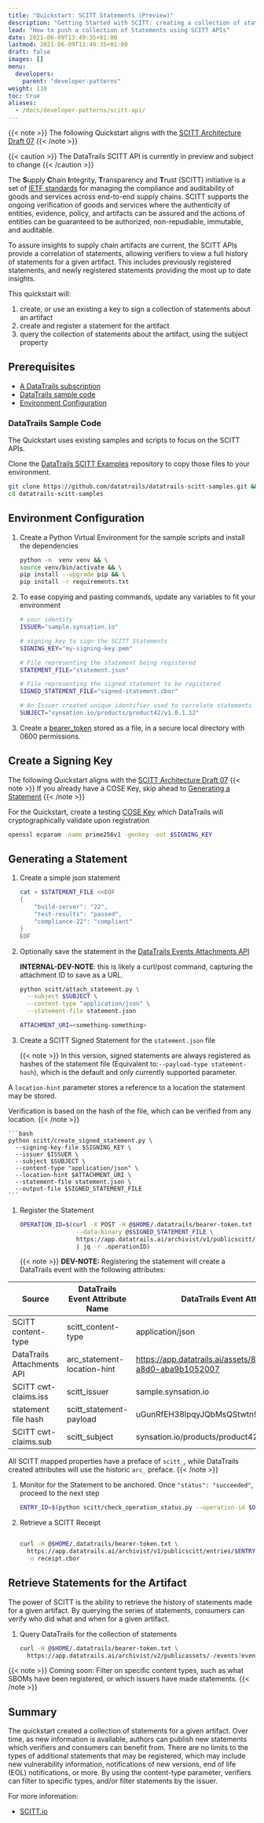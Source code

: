 ```yaml
---
title: "Quickstart: SCITT Statements (Preview)"
description: "Getting Started with SCITT: creating a collection of statements  (Preview)"
lead: "How to push a collection of Statements using SCITT APIs"
date: 2021-06-09T13:49:35+01:00
lastmod: 2021-06-09T13:49:35+01:00
draft: false
images: []
menu:
  developers:
    parent: "developer-patterns"
weight: 110
toc: true
aliases: 
  - /docs/developer-patterns/scitt-api/
---
```


{{< note >}}
The following Quickstart aligns with the [SCITT Architecture Draft 07](https://ietf-wg-scitt.github.io/draft-ietf-scitt-architecture/draft-ietf-scitt-architecture.html)
{{< /note >}}

{{< caution >}}
The DataTrails SCITT API is currently in preview and subject to change
{{< /caution >}}

The **S**upply **C**hain **I**ntegrity, **T**ransparency and **T**rust (SCITT) initiative is a set of [IETF standards](https://datatracker.ietf.org/group/scitt/documents/) for managing the compliance and auditability of goods and services across end-to-end supply chains.
SCITT supports the ongoing verification of goods and services where the authenticity of entities, evidence, policy, and artifacts can be assured and the actions of entities can be guaranteed to be authorized, non-repudiable, immutable, and auditable.

To assure insights to supply chain artifacts are current, the SCITT APIs provide a correlation of statements, allowing verifiers to view a full history of statements for a given artifact.
This includes previously registered statements, and newly registered statements providing the most up to date insights.

This quickstart will:

1. create, or use an existing a key to sign a collection of statements about an artifact
1. create and register a statement for the artifact
1. query the collection of statements about the artifact, using the subject property

## Prerequisites

- [A DataTrails subscription](https://app.datatrails.ai/signup)
- [DataTrails sample code](#datatrails-sample-code)
- [Environment Configuration](#environment-configuration)

### DataTrails Sample Code

The Quickstart uses existing samples and scripts to focus on the SCITT APIs.

Clone the [DataTrails SCITT Examples](https://github.com/datatrails/datatrails-scitt-samples) repository to copy those files to your environment.

  ```bash
  git clone https://github.com/datatrails/datatrails-scitt-samples.git && \
  cd datatrails-scitt-samples
  ```

## Environment Configuration

1. Create a Python Virtual Environment for the sample scripts and install the dependencies

    ```bash
    python -m  venv venv && \
    source venv/bin/activate && \
    pip install --upgrade pip && \
    pip install -r requirements.txt
    ```

1. To ease copying and pasting commands, update any variables to fit your environment

    ```bash
    # your identity
    ISSUER="sample.synsation.io"

    # signing key to sign the SCITT Statements
    SIGNING_KEY="my-signing-key.pem"

    # File representing the statement being registered
    STATEMENT_FILE="statement.json"
    
    # File representing the signed statement to be registered
    SIGNED_STATEMENT_FILE="signed-statement.cbor"

    # An Issuer created unique identifier used to correlate statements about an artifact
    SUBJECT="synsation.io/products/product42/v1.0.1.12"
    ```

1. Create a [bearer_token](/developers/developer-patterns/getting-access-tokens-using-app-registrations) stored as a file, in a secure local directory with 0600 permissions.

## Create a Signing Key

The following Quickstart aligns with the [SCITT Architecture Draft 07](https://ietf-wg-scitt.github.io/draft-ietf-scitt-architecture/draft-ietf-scitt-architecture.html)
{{< note >}}
If you already have a COSE Key, skip ahead to [Generating a Statement](#generating-a-statement)
{{< /note >}}

For the Quickstart, create a testing [COSE Key](https://cose-wg.github.io/cose-spec/#key-structure) which DataTrails will cryptographically validate upon registration

  ```bash
  openssl ecparam -name prime256v1 -genkey -out $SIGNING_KEY
  ```

## Generating a Statement

1. Create a simple json statement

    ```bash
    cat > $STATEMENT_FILE <<EOF
    {
        "build-server": "22",
        "test-results": "passed",
        "compliance-22": "compliant"
    }
    EOF
    ```

1. Optionally save the statement in the [DataTrails Events Attachments API](/developers/api-reference/events-api/#adding-attachments)

   **INTERNAL-DEV-NOTE**: this is likely a curl/post command, capturing the attachment ID to save as a URL.

    ```bash
    python scitt/attach_statement.py \
      --subject $SUBJECT \
      --content-type "application/json" \
      --statement-file statement.json

    ATTACHMENT_URI=<something-something>
    ```

1. Create a SCITT Signed Statement for the `statement.json` file

    {{< note >}}
    In this version, signed statements are always registered as hashes of the statement file (Equivalent to:`--payload-type statement-hash`), which is the default and only currently supported parameter.
  
  A `location-hint` parameter stores a reference to a location the statement may be stored.
  
  Verification is based on the hash of the file, which can be verified from any location.
    {{< /note >}}

    ```bash
    python scitt/create_signed_statement.py \
      --signing-key-file $SIGNING_KEY \
      --issuer $ISSUER \
      --subject $SUBJECT \
      --content-type "application/json" \
      --location-hint $ATTACHMENT_URI \
      --statement-file statement.json \
      --output-file $SIGNED_STATEMENT_FILE
    ```

1. Register the Statement

    ```bash
    OPERATION_ID=$(curl -X POST -H @$HOME/.datatrails/bearer-token.txt \
                    --data-binary @$SIGNED_STATEMENT_FILE \
                    https://app.datatrails.ai/archivist/v1/publicscitt/entries \
                    | jq -r .operationID)
    ```

    {{< note >}}
    **DEV-NOTE:** Registering the statement will create a DataTrails event with the following attributes:

  | Source                     | DataTrails Event Attribute Name | DataTrails Event Attribute Value |
  | -------------------------- | ------------------------------- | -------------------------------- |
  | SCITT content-type         | scitt_content-type              | application/json                 |
  | DataTrails Attachments API | arc_statement-location-hint     | https://app.datatrails.ai/assets/8ee550dc-d896-4d47-a8d0-aba9b1052007 |
  | SCITT cwt-claims.iss       | scitt_issuer                    | sample.synsation.io              |
  | statement file hash        | scitt_statement-payload         | uGunRfEH38lpqyJQbMsQStwtn9XxW/nlMKp3HReY5AE= |
  | SCITT cwt-claims.sub       | scitt_subject                   | synsation.io/products/product42/v1.0.1.12 |

  All SCITT mapped properties have a preface of `scitt_`, while DataTrails created attributes will use the historic `arc_` preface.
    {{< /note >}}

1. Monitor for the Statement to be anchored. Once `"status": "succeeded"`, proceed to the next step

    ```bash
    ENTRY_ID=$(python scitt/check_operation_status.py --operation-id $OPERATION_ID)
    ```

1. Retrieve a SCITT Receipt

    ```bash
    
    curl -H @$HOME/.datatrails/bearer-token.txt \
      https://app.datatrails.ai/archivist/v1/publicscitt/entries/$ENTRY_ID/receipt \
      -o receipt.cbor
    ```

## Retrieve Statements for the Artifact

The power of SCITT is the ability to retrieve the history of statements made for a given artifact.
By querying the series of statements, consumers can verify who did what and when for a given artifact.

1. Query DataTrails for the collection of statements

    ```bash
    curl -H @$HOME/.datatrails/bearer-token.txt \
      https://app.datatrails.ai/archivist/v2/publicassets/-/events?event_attributes.subject=$SUBJECT | jq
    ```

{{< note >}}
Coming soon: Filter on specific content types, such as what SBOMs have been registered, or which issuers have made statements.
{{< /note >}}

## Summary

The quickstart created a collection of statements for a given artifact.
Over time, as new information is available, authors can publish new statements which verifiers and consumers can benefit from.
There are no limits to the types of additional statements that may be registered, which may include new vulnerability information, notifications of new versions, end of life (EOL) notifications, or more.
By using the content-type parameter, verifiers can filter to specific types, and/or filter statements by the issuer.

For more information:

<!-- - [DataTrails SCITT API Reference](TBD) -->
- [SCITT.io](SCITT.io)
